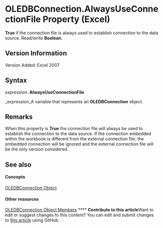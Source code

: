 
# OLEDBConnection.AlwaysUseConnectionFile Property (Excel)

 **True** if the connection file is always used to establish connection to the data source. Read/write **Boolean**.


## Version Information

Version Added: Excel 2007 


## Syntax

 _expression_. **AlwaysUseConnectionFile**

 _expression_A variable that represents an  **OLEDBConnection** object.


## Remarks

When this property is  **True** the connection file will always be used to establish the connection to the data source. If the connection embedded within the workbook is different from the external connection file, the embedded connection will be ignored and the external connection file will be the only version considered.


## See also


#### Concepts


 [OLEDBConnection Object](f246e544-9854-8e71-a7f7-dec57dd725e4.md)
#### Other resources


 [OLEDBConnection Object Members](2f1a2f81-ee3a-1b60-8dc3-87818e1790c1.md)
****   **Contribute to this article**Want to edit or suggest changes to this content? You can edit and submit changes to  [this article](https://github.com/jhershey00/VBA_Excel_Test/OpenXMLCon/articles/de9cd9a7-0dd6-7ee2-d48f-bd61a7006c1e.md) using GitHub.

